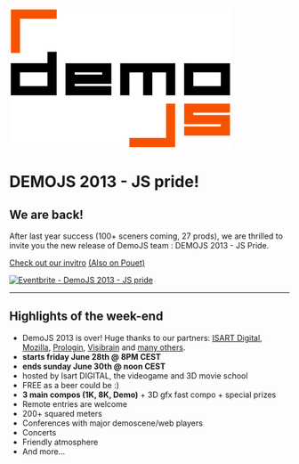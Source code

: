 
![DemoJS](images/demojs_normal.png)

# DEMOJS 2013 - JS pride!

## We are back!

After last year success (100+ sceners coming, 27 prods), we are thrilled to invite you the new release of DemoJS team : DEMOJS 2013 - JS Pride. 

[Check out our invitro](http://share.titeiko.com/js_pride/release/js-pride.html) [(Also on Pouet)](http://www.pouet.net/prod.php?which=61280)

<a href="http://www.eventbrite.com/event/6080656407?ref=ebtnebregn" target="_blank"><img src="http://www.eventbrite.com/custombutton?eid=6080656407" alt="Eventbrite - DemoJS 2013 - JS pride" /></a>

<hr/>

## Highlights of the week-end 
 * DemoJS 2013 is over! Huge thanks to our partners: [ISART Digital](http://www.isartdigital.com), [Mozilla](http://www.mozilla.org), [Prologin](http://prologin.org), [Visibrain](http://www.visibrain.com) and [many others](#partners).
 * **starts friday June 28th @ 8PM CEST**
 * **ends sunday June 30th @ noon CEST**
 * hosted by Isart DIGITAL, the videogame and 3D movie school
 * FREE as a beer could be :) 
 * **3 main compos (1K, 8K, Demo)** + 3D gfx fast compo + special prizes 
 * Remote entries are welcome
 * 200+ squared meters
 * Conferences with major demoscene/web players
 * Concerts
 * Friendly atmosphere
 * And more…                


